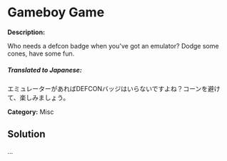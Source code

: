 # Gameboy Game

**Description:**

Who needs a defcon badge when you've got an emulator? Dodge some cones, have some fun.

##### **Translated to Japanese:**
エミュレーターがあればDEFCONバッジはいらないですよね？コーンを避けて、楽しみましょう。

**Category:** Misc

## Solution

...
